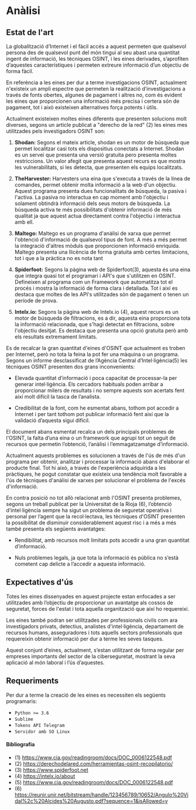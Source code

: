 # Anàlisi
## Estat de l'art

La globalització d’Internet i el fàcil accés a aquest permeten que qualsevol persona des de qualsevol punt del món tingui al seu abast una quantitat ingent de informació, les tècniques OSINT, i les eines derivades, s’aprofiten d’aquestes característiques i permeten extreure informació d’un objectiu de forma fàcil. 

En referència a les eines per dur a terme investigacions OSINT, actualment n'existeix un ampli espectre que permeten la realització d’investigacions a través de fonts obertes, algunes de pagament i altres no, com és evident les eines que proporcionen una informació més precisa i certera són de pagament, tot i això existeixen alternatives força potents i útils. 

Actualment existeixen moltes eines diferents que presenten solucions molt diverses, segons un article publicat a "derecho de la red" (2) les eines mes utilitzades pels investigadors OSINT son:

1. **Shodan:** Segons el mateix article, shodan es un motor de búsqueda que permet localitzar casi tots els dispositius conectats a Internet. Shodan es un servei que presenta una versió gratuita pero presenta moltes restriccions. Un valor afegit que presenta aquest recurs es que mostra les vulnerabilitats, si les detecta, que presenten els equips localitzats.
2. **TheHarvester:** Harvesters una eina que s'executa a través de la línea de comandes, permet obtenir molta informació a la web d'un objectiu. Aquest programa presenta dues funcionalitats de búsqueda, la pasiva i l'activa. La pasiva no interactua en cap moment amb l'objectiu i solament obtindrà informació dels seus motors de búsqueda. La búsqueda activa te més possibilitats d'obtenir informació de més qualitat ja que aquest actua directament contra l'objectiu i interactua amb ell.

4. **Maltego:** Maltego es un programa d'anàlisi de xarxa que permet l'obtenció d'informació de qualsevol tipus de font. A més a més permet la integració d'altres mòduls que proporcionen informació enriquida. Maltego presenta una llicència de forma gratuita amb certes limitacions, tot i que a la pràctica no es nota tant

5. **Spiderfoot:** Segons la pàgina web de Spiderfoot(3), aquesta és una eina que integra quasi tot el programari i API's que s'utilitzen en OSINT. Defineixen al programa com un Framework que automatitza tot el procés i mostra la informació de forma clara i detallada. Tot i així es destaca que moltes de les API's utilitzades són de pagament o tenen un període de prova.

7. **Intelx.io:** Segons la pàgina web de Intelx.io (4),  aquest recurs es un motor de búsqueda de filtracions, es a dir, aquesta eina proporciona tota la informació relacionada, que s'hagi detectat en filtracions, sobre l'objectiu desitjat. Es destaca que presenta una opció gratuita però amb els resultats extremament limitats.

Es de recalcar la gran quantitat d'eines d'OSINT que actualment es troben per Internet, però no tota la feina la pot fer una màquina o un programa. Segons un informe desclassificat de l’Agència Central d’Intel·ligència(5) les tècniques OSINT presenten dos grans inconvenients:

- Elevada quantitat d’informació i poca capacitat de processar-la per generar intel·ligència. Els cercadors habituals poden arribar a proporcionar milers de resultats i no sempre aquests son acertats fent així molt difícil la tasca de l’analista.

- Credibilitat de la font, com he esmentat abans, tothom pot accedir a Internet i per tant tothom pot publicar informació fent així que la validació d’aquesta sigui difícil. 


El document abans esmentat recalca un dels principals problemes de l'OSINT, la falta d’una eina o un framework que agrupi tot un seguit de recursos que permetin l’obtenció, l’anàlisi i l’emmagatzamatge d’informació.

Actualment aquests problemes es solucionen a través de l'ús de més d'un programa per obtenir, analitzar i processar la informació abans d'elaborar el producte final. Tot hi això, a través de l'experiència adquirida a les pràctiques, he pogut constatar que existeix una tendència molt favorable a l'ús de tècniques d'anàlisi de xarxes per solucionar el problema de l'excés d'informació.

En contra posició no tot allò relacionat amb l'OSINT presenta problemes, segons un treball publicat per la Universitat de la Rioja (6),  l’obtenció d’intel·ligència sempre ha sigut un problema de seguretat operativa i personal per l’agent que la recol·lectava, les tècniques d'OSINT presenten la possibilitat de disminuir considerablement aquest risc i a més a més també presenta els següents avantatges:

- Rendibilitat, amb recursos molt limitats pots accedir a una gran quantitat d’informació.

- Nuls problemes legals, ja que tota la informació és pública no s’està cometent cap delicte a l’accedir a aquesta informació.



## Expectatives d'ús

Totes les eines dissenyades en aquest projecte estan enfocades a ser utilitzades amb l’objectiu de proporcionar un avantatge als cossos de seguretat, forces de l'estat i tota aquella organització que així ho requereixi. 

Les eines també podran ser utilitzades per professionals civils com ara investigadors privats, detectius, analistes d'intel·ligència, departament de recursos humans, asseguradores i tots aquells sectors professionals que requereixin obtenir informació per dur a terme les seves tasques.

Aquest conjunt d’eines, actualment, s’estan utilitzant de forma regular per empreses importants del sector de la ciberseguretat, mostrant la seva aplicació al món laboral i l’ús d’aquestes. 

## Requeriments
Per dur a terme la creació de les eines es necessiten els següents programaris:
- ``Python >= 3.6``
- ``Sublime``
- ``Tokens API Telegram``
- ``Servidor amb SO Linux``


#### Bibliografia
- (1) https://www.cia.gov/readingroom/docs/DOC_0006122548.pdf 
- (2) https://derechodelared.com/herramientas-osint-recopilatorio/
- (3) https://www.spiderfoot.net
- (4) https://intelx.io/about
- (5) https://www.cia.gov/readingroom/docs/DOC_0006122548.pdf
- (6) https://reunir.unir.net/bitstream/handle/123456789/10652/Angulo%20Vidal%2c%20Alcides%20Augusto.pdf?sequence=1&isAllowed=y

